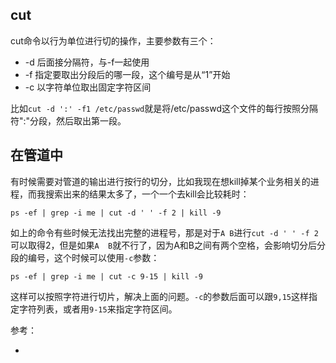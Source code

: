 ## cut

cut命令以行为单位进行切的操作，主要参数有三个：

- -d 后面接分隔符，与-f一起使用
- -f 指定要取出分段后的哪一段，这个编号是从“1”开始
- -c 以字符单位取出固定字符区间

比如`cut -d ':' -f1 /etc/passwd`就是将/etc/passwd这个文件的每行按照分隔符":"分段，然后取出第一段。


## 在管道中

有时候需要对管道的输出进行按行的切分，比如我现在想kill掉某个业务相关的进程，而我搜索出来的结果太多了，一个一个去kill会比较耗时：

```
ps -ef | grep -i me | cut -d ' ' -f 2 | kill -9
```

如上的命令有些时候无法找出完整的进程号，那是对于`A B`进行`cut -d ' ' -f 2`可以取得2，但是如果`A  B`就不行了，因为A和B之间有两个空格，会影响切分后分段的编号，这个时候可以使用`-c`参数：

```
ps -ef | grep -i me | cut -c 9-15 | kill -9
```

这样可以按照字符进行切片，解决上面的问题。`-c`的参数后面可以跟`9,15`这样指定字符列表，或者用`9-15`来指定字符区间。

参考：

- [](https://www.geeksforgeeks.org/cut-command-linux-examples/)